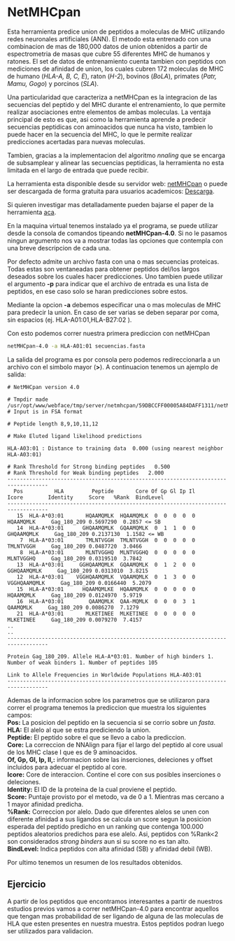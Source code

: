 # NetMHCpan 

Esta herramienta predice union de peptidos a moleculas de MHC utilizando redes neuronales artificiales (ANN). El metodo esta entrenado con una combinacion de mas de 180,000 datos de union obtenidos a partir de espectrometria de masas que cubre 55 diferentes MHC de humanos y ratones. El set de datos de entrenamiento cuenta tambien con peptidos con mediciones de afinidad de union, los cuales cubren 172 moleculas de MHC de humano (*HLA-A, B, C, E*), raton (*H-2*), bovinos (*BoLA*), primates (*Patr, Mamu, Gogo*) y porcinos (*SLA*).

Una particularidad que caracteriza a netMHCpan es la integracion de las secuencias del peptido y del MHC durante el entrenamiento, lo que permite realizar asociaciones entre elementos de ambas moleculas. La ventaja principal de esto es que, asi como la herramienta aprende a predecir secuencias peptidicas con aminoacidos que nunca ha visto, tambien lo puede hacer en la secuencia del MHC, lo que le permite realizar predicciones acertadas para nuevas moleculas.

Tambien, gracias a la implementacion del algoritmo *nnaling* que se encarga de subsamplear y alinear las secuencias peptidicas, la herramienta no esta limitada en el largo de entrada que puede recibir.

La herramienta esta disponible desde su servidor web: [netMHCpan](http://www.cbs.dtu.dk/services/NetMHCpan/) o puede ser descargada de forma gratuita para usuarios academicos: [Descarga](http://www.cbs.dtu.dk/cgi-bin/nph-sw_request?netMHCpan).

Si quieren investigar mas detalladamente pueden bajarse el paper de la herramienta [aca](https://www.ncbi.nlm.nih.gov/pmc/articles/PMC5679736).

En la maquina virtual tenemos instalado ya el programa, se puede utilizar desde la consola de comandos tipeando **netMHCpan-4.0**. Si no le pasamos ningun argumento nos va a mostrar todas las opciones que contempla con una breve descripcion de cada una.

Por defecto admite un archivo fasta con una o mas secuencias proteicas. Todas estas son ventaneadas para obtener peptidos del/los largos deseados sobre los cuales hacer predicciones. Uno tambien puede utilizar el argumento **-p** para indicar que el archivo de entrada es una lista de peptidos, en ese caso solo se haran predicciones sobre estos.

Mediante la opcion **-a** debemos especificar una o mas moleculas de MHC para predecir la union. En caso de ser varias se deben separar por coma, sin espacios (ej. HLA-A01:01,HLA-B27:02 ).

Con esto podemos correr nuestra primera prediccion con netMHCpan

```Bash
netMHCpan-4.0 -a HLA-A01:01 secuencias.fasta
```

La salida del programa es por consola pero podemos redireccionarla a un archivo con el simbolo mayor (**>**). A continuacion tenemos un ajemplo de salida:

```
# NetMHCpan version 4.0

# Tmpdir made /usr/opt/www/webface/tmp/server/netmhcpan/59DBCCFF00005A84DAFF1311/netMHCpanVszuD8
# Input is in FSA format

# Peptide length 8,9,10,11,12

# Make Eluted ligand likelihood predictions

HLA-A03:01 : Distance to training data  0.000 (using nearest neighbor HLA-A03:01)

# Rank Threshold for Strong binding peptides   0.500
# Rank Threshold for Weak binding peptides   2.000
-----------------------------------------------------------------------------------
  Pos          HLA         Peptide       Core Of Gp Gl Ip Il        Icore        Identity     Score   %Rank  BindLevel
-----------------------------------------------------------------------------------
   15  HLA-A*03:01       HQAAMQMLK  HQAAMQMLK  0  0  0  0  0    HQAAMQMLK     Gag_180_209 0.5697290  0.2857 <= SB
   14  HLA-A*03:01      GHQAAMQMLK  GQAAMQMLK  0  1  1  0  0   GHQAAMQMLK     Gag_180_209 0.2137130  1.1582 <= WB
    7  HLA-A*03:01       TMLNTVGGH  TMLNTVGGH  0  0  0  0  0    TMLNTVGGH     Gag_180_209 0.0487720  3.0466
    8  HLA-A*03:01       MLNTVGGHQ  MLNTVGGHQ  0  0  0  0  0    MLNTVGGHQ     Gag_180_209 0.0319510  3.7842
   13  HLA-A*03:01     GGHQAAMQMLK  GQAAMQMLK  0  1  2  0  0  GGHQAAMQMLK     Gag_180_209 0.0313010  3.8215
   12  HLA-A*03:01    VGGHQAAMQMLK  VQAAMQMLK  0  1  3  0  0 VGGHQAAMQMLK     Gag_180_209 0.0166440  5.2079
   15  HLA-A*03:01      HQAAMQMLKE  HQAAMQMLK  0  0  0  0  0    HQAAMQMLK     Gag_180_209 0.0124970  5.9719
   16  HLA-A*03:01        QAAMQMLK  QAA-MQMLK  0  0  0  3  1     QAAMQMLK     Gag_180_209 0.0086270  7.1279
   21  HLA-A*03:01       MLKETINEE  MLKETINEE  0  0  0  0  0    MLKETINEE     Gag_180_209 0.0079270  7.4157
..
..
-----------------------------------------------------------------------------------

Protein Gag_180_209. Allele HLA-A*03:01. Number of high binders 1. Number of weak binders 1. Number of peptides 105

Link to Allele Frequencies in Worldwide Populations HLA-A03:01
-----------------------------------------------------------------------------------
```

Ademas de la informacion sobre los parametros que se utilizaron para correr el programa tenemos la prediccion que muestra los siguientes campos:  
**Pos:** La posicion del peptido en la secuencia si se corrio sobre un *fasta*.  
**HLA:** El alelo al que se estra prediciendo la union.  
**Peptide:** El peptido sobre el que se llevo a cabo la prediccion.  
**Core:** La correccion de NNAlign para fijar el largo del peptido al core usual de los MHC clase I que es de 9 aminoacidos.  
**Of, Gp, Gl, Ip, Il,:** informacion sobre las inserciones, deleciones y offset incluidos para adecuar el peptido al core.  
**Icore:** Core de interaccion. Contine el core con sus posibles inserciones o deleciones.  
**Identity:** El ID de la proteina de la cual proviene el peptido.  
**Score:** Puntaje provisto por el metodo, va de 0 a 1. Mientras mas cercano a 1 mayor afinidad predicha.  
**%Rank:** Correccion por alelo. Dado que diferentes alelos se unen con diferente afinidad a sus ligandos se calcula un score segun la posicion esperada del peptido predicho en un ranking que contenga 100.000 peptidos aleatorios predichos para ese alelo. Asi, peptidos con %Rank<2 son considerados *strong binders* aun si su score no es tan alto.  
**BindLevel:** Indica peptidos con alta afinidad (SB) y afinidad debil (WB).  

Por ultimo tenemos un resumen de los resultados obtenidos.

## Ejercicio

A partir de los peptidos que encontramos interesantes a partir de nuestros estudios previos vamos a correr netMHCpan-4.0 para encontrar aquellos que tengan mas probabilidad de ser ligando de alguna de las moleculas de HLA que esten presentes en nuestra muestra.
Estos peptidos podran luego ser utilizados para validacion.


